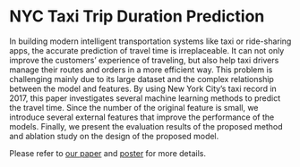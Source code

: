 # NYC Taxi Trip Duration Prediction

In building modern intelligent transportation systems like taxi or ride-sharing apps, the accurate prediction of travel time is irreplaceable. It can not only improve the customers’ experience of traveling, but also help taxi drivers manage their routes and orders in a more efficient way. This problem is challenging mainly due to its large dataset and the complex relationship between the model and features. By using New York City’s taxi record in 2017, this paper investigates several machine learning methods to predict the travel time. Since the number of the original feature is small, we introduce several external features that improve the performance of the models. Finally, we present the evaluation results of the proposed method and ablation study on the design of the proposed model.

Please refer to [our paper](./Taxi_duration_prediction_report.pdf) and [poster](./poster.pdf) for more details.
